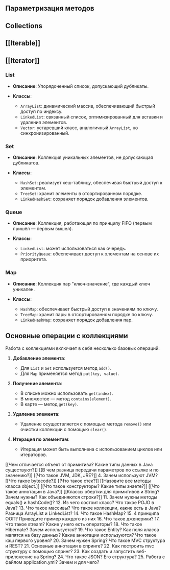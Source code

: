 ## Параметризация методов
## Collections
## [[Iterable]]
## [[Iterator]]


### List
- **Описание**: Упорядоченный список, допускающий дубликаты.
- **Классы**:
    
    - `ArrayList`: динамический массив, обеспечивающий быстрый доступ по индексу.
    - `LinkedList`: связанный список, оптимизированный для вставки и удаления элементов.
    - `Vector`: устаревший класс, аналогичный `ArrayList`, но синхронизированный.
    
### Set
- **Описание**: Коллекция уникальных элементов, не допускающая дубликатов.
- **Классы**:
    
    - `HashSet`: реализует хеш-таблицу, обеспечивая быстрый доступ к элементам.
    - `TreeSet`: хранит элементы в отсортированном порядке.
    - `LinkedHashSet`: сохраняет порядок добавления элементов.
    
### Queue
- **Описание**: Коллекция, работающая по принципу FIFO (первым пришёл — первым вышел).
- **Классы**:
    
    - `LinkedList`: может использоваться как очередь.
    - `PriorityQueue`: обеспечивает доступ к элементам на основе их приоритета.
### Map
- **Описание**: Коллекция пар "ключ-значение", где каждый ключ уникален.
- **Классы**:
    
    - `HashMap`: обеспечивает быстрый доступ к значениям по ключу.
    - `TreeMap`: хранит пары в отсортированном порядке по ключу.
    - `LinkedHashMap`: сохраняет порядок добавления пар.
## Основные операции с коллекциями
Работа с коллекциями включает в себя несколько базовых операций:
1. **Добавление элемента**:
    
    - Для `List` и `Set` используется метод `add()`.
    - Для `Map` применяется метод `put(key, value)`.
2. **Получение элемента**:
    - В списке можно использовать `get(index)`.
    - В множестве — метод `contains(element)`.
    - В карте — метод `get(key)`.
3. **Удаление элемента**:
    - Удаление осуществляется с помощью метода `remove()` или очистки коллекции с помощью `clear()`.
4. **Итерация по элементам**:
    - Итерация может быть выполнена с использованием циклов или итераторов.


[[Чем отличается объект от примитива? Какие типы данных в Java существуют?]]
[[В чем разница передачи параметров по ссылке и по значению?]]
[[Что такое JVM, JDK, JRE?]]
4. Зачем используют JVM?
[[Что такое bytecode?]]
[[Что такое стек?]]
[[Назовите все методы класса object.]]
[[Что такое конструкторы? Какие типы знаете?]]
[[Что такое аннотации в Java?]]
[[Классы обертки для примитивов и String? Зачем нужны? Как объединяются строки?]]
 11. Зачем нужны методы equals() и hashCode()?
 12. Из чего состоит класс? Что такое POJO в Java?
 13. Что такое массивы? Что такое коллекции, какие есть в Java? Разница ArrayList и LinkedList?
 14. Что такое HashMap? 
 15. 4 принципа ООП? Приведите пример каждого из них
 16. Что такое дженерики?
 17. Что такое stream? Какие у него есть операторы?
 18. Что такое Hibernate? Зачем используется?
 19. Что такое Entity? Как поля класса мапятся на базу данных? Какие аннотации используются? Что такое кэш первого уровня?
 20. Зачем нужен Spring? Что такое MVC структура и REST?
 21. Основные аннотации в спринге?
 22. Как построить mvc структуру с помощью спринг?
 23. Как создать и запустить веб-приложение на Spring?
 24. Что такое JSON? Его структура?
 25. Работа с файлом application.yml? Зачем и для чего?
